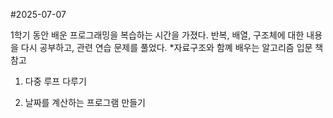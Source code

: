 #2025-07-07

1학기 동안 배운 프로그래밍을 복습하는 시간을 가졌다.
반복, 배열, 구조체에 대한 내용을 다시 공부하고, 관련 연습 문제를 풀었다.
*자료구조와 함꼐 배우는 알고리즘 입문 책 참고

1. 다중 루프 다루기

2. 날짜를 계산하는 프로그램 만들기

